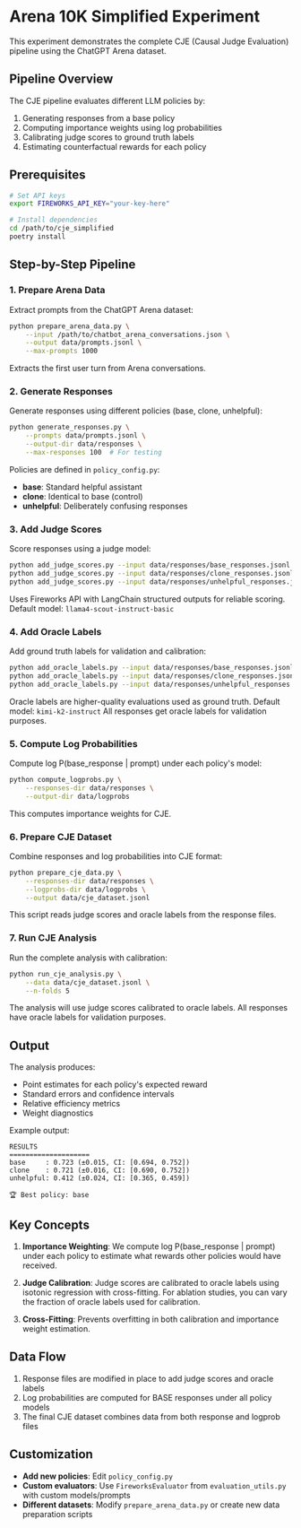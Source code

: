 # Arena 10K Simplified Experiment

This experiment demonstrates the complete CJE (Causal Judge Evaluation) pipeline using the ChatGPT Arena dataset.

## Pipeline Overview

The CJE pipeline evaluates different LLM policies by:
1. Generating responses from a base policy
2. Computing importance weights using log probabilities
3. Calibrating judge scores to ground truth labels
4. Estimating counterfactual rewards for each policy

## Prerequisites

```bash
# Set API keys
export FIREWORKS_API_KEY="your-key-here"

# Install dependencies
cd /path/to/cje_simplified
poetry install
```

## Step-by-Step Pipeline

### 1. Prepare Arena Data
Extract prompts from the ChatGPT Arena dataset:
```bash
python prepare_arena_data.py \
    --input /path/to/chatbot_arena_conversations.json \
    --output data/prompts.jsonl \
    --max-prompts 1000
```

Extracts the first user turn from Arena conversations.

### 2. Generate Responses
Generate responses using different policies (base, clone, unhelpful):
```bash
python generate_responses.py \
    --prompts data/prompts.jsonl \
    --output-dir data/responses \
    --max-responses 100  # For testing
```

Policies are defined in `policy_config.py`:
- **base**: Standard helpful assistant
- **clone**: Identical to base (control)
- **unhelpful**: Deliberately confusing responses

### 3. Add Judge Scores
Score responses using a judge model:
```bash
python add_judge_scores.py --input data/responses/base_responses.jsonl
python add_judge_scores.py --input data/responses/clone_responses.jsonl
python add_judge_scores.py --input data/responses/unhelpful_responses.jsonl
```

Uses Fireworks API with LangChain structured outputs for reliable scoring.
Default model: `llama4-scout-instruct-basic`

### 4. Add Oracle Labels
Add ground truth labels for validation and calibration:
```bash
python add_oracle_labels.py --input data/responses/base_responses.jsonl
python add_oracle_labels.py --input data/responses/clone_responses.jsonl
python add_oracle_labels.py --input data/responses/unhelpful_responses.jsonl
```

Oracle labels are higher-quality evaluations used as ground truth.
Default model: `kimi-k2-instruct`
All responses get oracle labels for validation purposes.

### 5. Compute Log Probabilities
Compute log P(base_response | prompt) under each policy's model:
```bash
python compute_logprobs.py \
    --responses-dir data/responses \
    --output-dir data/logprobs
```

This computes importance weights for CJE.

### 6. Prepare CJE Dataset
Combine responses and log probabilities into CJE format:
```bash
python prepare_cje_data.py \
    --responses-dir data/responses \
    --logprobs-dir data/logprobs \
    --output data/cje_dataset.jsonl
```

This script reads judge scores and oracle labels from the response files.

### 7. Run CJE Analysis
Run the complete analysis with calibration:
```bash
python run_cje_analysis.py \
    --data data/cje_dataset.jsonl \
    --n-folds 5
```

The analysis will use judge scores calibrated to oracle labels. All responses have oracle labels for validation purposes.

## Output

The analysis produces:
- Point estimates for each policy's expected reward
- Standard errors and confidence intervals
- Relative efficiency metrics
- Weight diagnostics

Example output:
```
RESULTS
====================
base     : 0.723 (±0.015, CI: [0.694, 0.752])
clone    : 0.721 (±0.016, CI: [0.690, 0.752])
unhelpful: 0.412 (±0.024, CI: [0.365, 0.459])

🏆 Best policy: base
```

## Key Concepts

1. **Importance Weighting**: We compute log P(base_response | prompt) under each policy to estimate what rewards other policies would have received.

2. **Judge Calibration**: Judge scores are calibrated to oracle labels using isotonic regression with cross-fitting. For ablation studies, you can vary the fraction of oracle labels used for calibration.

3. **Cross-Fitting**: Prevents overfitting in both calibration and importance weight estimation.

## Data Flow

1. Response files are modified in place to add judge scores and oracle labels
2. Log probabilities are computed for BASE responses under all policy models
3. The final CJE dataset combines data from both response and logprob files

## Customization

- **Add new policies**: Edit `policy_config.py`
- **Custom evaluators**: Use `FireworksEvaluator` from `evaluation_utils.py` with custom models/prompts
- **Different datasets**: Modify `prepare_arena_data.py` or create new data preparation scripts

